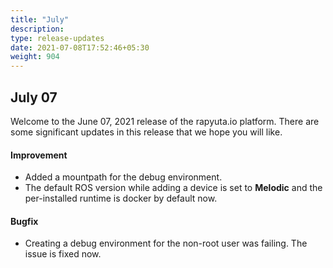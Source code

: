 ```yaml
---
title: "July"
description:
type: release-updates
date: 2021-07-08T17:52:46+05:30
weight: 904
---
```

 
 
## July 07
Welcome to the June 07, 2021 release of the rapyuta.io platform. There
are some significant updates in this release that we hope you will like.
 

#### Improvement

* Added a mountpath for the debug environment.
* The default ROS version while adding a device is set to **Melodic** and the per-installed runtime is docker by default now.




#### Bugfix

* Creating a debug environment for the non-root user was failing. The issue is fixed now.
